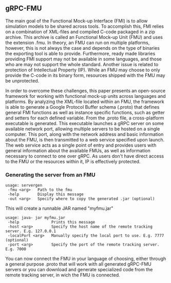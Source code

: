 ## gRPC-FMU

The main goal of the Functional Mock-up Interface (FMI) is to allow simulation models to be shared across tools. 
To accomplish this, FMI relies on a combination of XML-files and compiled C-code packaged in a zip archive. 
This archive is called an Functional Mock-up Unit (FMU) and uses the extension .fmu. 
In theory, an FMU can run on multiple platforms, however, this is not always the case and depends on the 
type of binaries the exporting tool is able to provide. Furthermore, ready made libraries providing 
FMI support may not be available in some languages, and those who are may not support the whole standard. 
Another issue is related to protection of Intellectual Property (IP). 
While an FMU may choose to only provide the C-code in its binary form, resources shipped with 
the FMU may be unprotected.   

In order to overcome these challenges, this paper presents an open-source framework 
for working with functional mock-up units across languages and platforms. 
By analyzing the XML-file located within an FMU, the framework is able to generate 
a Google Protocol Buffer schema (.proto) that defines general FMI functions as well as 
instance specific functions, such as getter and setters for each defined variable. 
From the .proto file, a cross-platform executable is generated. This executable launches 
a gRPC server on some available network port, allowing multiple servers to be hosted 
on a single computer. This port, along with the network address and basic information about the FMU, 
is then transmitted to a web service specified upon launch. The web service acts as a single point 
of entry and provides users with general information about the available FMUs, 
as well as information necessary to connect to one over gRPC. 
As users don't have direct access to the FMU or the resources within it, IP is effectively protected. 

### Generating the server from an FMU

```
usage: servergen
 -fmu <arg>   Path to the fmu
 -help        Display this message
 -out <arg>   Specify where to copy the generated .jar (optional)
```

This will create a runnable JAR named "myfmu.jar"

```
usage: java- jar myfmu.jar
 -help              Prints this message
 -host <arg>        Specify the host name of the remote tracking server. E.g. 127.0.0.1
 -localPort <arg>   Manually specify the local port to use. E.g. 7777 (optional)
 -port <arg>        Specify the port of the remote tracking server. E.g. 7000
```

You can now connect the FMU in your language of choosing, either through a general purpose .proto that 
will work with all generated gRPC-FMU servers or you can download and generate specialized code from the remote tracking server, in wich the FMU is connected. 


